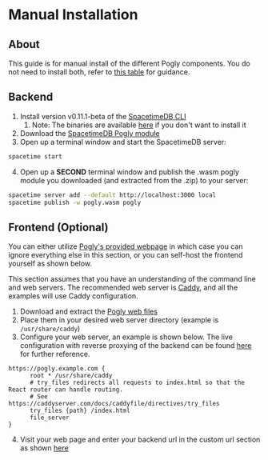 # Manual Installation
## About
This guide is for manual install of the different Pogly components. You do not need to install both, refer to [this table](/index.md#installation) for guidance.

## Backend
1. Install version v0.11.1-beta of the [SpacetimeDB CLI](https://spacetimedb.com/install)
    1. Note: The binaries are available [here](https://github.com/clockworklabs/SpacetimeDB/releases/tag/v0.11.1-beta) if you don't want to install it
2. Download
   the [SpacetimeDB Pogly module](https://github.com/PoglyApp/pogly-standalone/releases/latest/download/spacetimedb-module.zip)
3. Open up a terminal window and start the SpacetimeDB server:

```bash
spacetime start
```

4. Open up a **SECOND** terminal window and publish the .wasm pogly module you downloaded (and extracted from the .zip) to your server:

```bash
spacetime server add --default http://localhost:3000 local
spacetime publish -w pogly.wasm pogly
```

## Frontend (Optional)
You can either utilize [Pogly's provided webpage](https://standalone.pogly.gg/) in which case you can ignore everything else in this section, or you can self-host the frontend yourself as shown below.

This section assumes that you have an understanding of the command line and web servers. The recommended web server is [Caddy](https://caddyserver.com/), and all the examples will use Caddy configuration.

1. Download and extract the [Pogly web files](https://github.com/PoglyApp/pogly-standalone/releases/latest/download/web-files.zip)
2. Place them in your desired web server directory (example is `/usr/share/caddy`)
3. Configure your web server, an example is shown below. The live configuration with reverse proxying of the backend can be found [here](https://github.com/poglyapp/pogly-standalone/blob/main/docker/Caddyfile) for further reference.

```caddyfile
https://pogly.example.com {
      root * /usr/share/caddy
      # try_files redirects all requests to index.html so that the React router can handle routing.
      # See https://caddyserver.com/docs/caddyfile/directives/try_files
      try_files {path} /index.html
      file_server
}
```

4. Visit your web page and enter your backend url in the custom url section as shown [here](/install/docker.md#usage)
